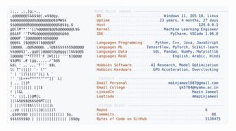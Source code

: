 <picture>
  <source srcset="https://raw.githubusercontent.com/mmazinjameel/mmazinjameel/main/dark_mode.svg?v=1743509979" media="(prefers-color-scheme: dark)">
  <img src="https://raw.githubusercontent.com/mmazinjameel/mmazinjameel/main/light_mode.svg?v=1743509979">
</picture>
